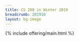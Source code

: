 ```yaml
---
title: CS 280 in Winter 2019
breadcrumb: 201910
layout: bg-image
---
```


{% include offering/main.html %}
